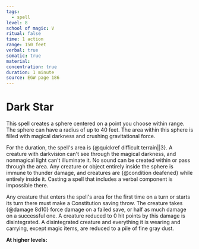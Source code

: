 ```yaml
---
tags:
  - spell
level: 8
school of magic: V
ritual: false
time: 1 action
range: 150 feet
verbal: true
somatic: true
material: 
concentration: true
duration: 1 minute
source: EGW page 186
---
```

# Dark Star
This spell creates a sphere centered on a point you choose within range. The sphere can have a radius of up to 40 feet. The area within this sphere is filled with magical darkness and crushing gravitational force.

For the duration, the spell's area is {@quickref difficult terrain||3}. A creature with darkvision can't see through the magical darkness, and nonmagical light can't illuminate it. No sound can be created within or pass through the area. Any creature or object entirely inside the sphere is immune to thunder damage, and creatures are {@condition deafened} while entirely inside it. Casting a spell that includes a verbal component is impossible there.

Any creature that enters the spell's area for the first time on a turn or starts its turn there must make a Constitution saving throw. The creature takes {@damage 8d10} force damage on a failed save, or half as much damage on a successful one. A creature reduced to 0 hit points by this damage is disintegrated. A disintegrated creature and everything it is wearing and carrying, except magic items, are reduced to a pile of fine gray dust.

**At higher levels:** 